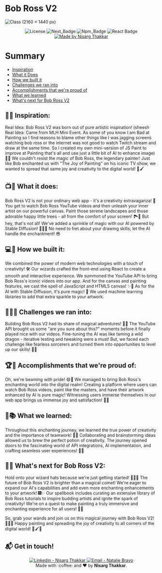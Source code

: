 # Bob Ross V2

![Class (2160 × 1440 px)](https://github.com/Nishu0/Bob_Ross_V2/assets/89217455/46755bd8-3c00-4d92-88cc-6c0630cea326)

<div align="center">
  
![License](https://img.shields.io/badge/License-MIT-737CA1?style=flat-square) 
![Next_Badge](https://img.shields.io/badge/Next-13.0.1-green?style=flat-square)
![Npm_Badge](https://img.shields.io/badge/npm-6.14.12-yellow?style=flat-square)
![React Badge](https://img.shields.io/badge/React-17.0.2-45b8d8?style=flat-square)
[![Made by Nisarg Thakkar](https://img.shields.io/badge/made%20by-NisargThakkar-blueviolet?style=flat-square)](https://www.linkedin.com/in/nisarg-thakkar-08811a21a)
</div>

# Summary

- [Inspiration](#inspiration)
- [What it Does](#what-it-does)
- [How we built it](#how-we-built-it)
- [Challenges we ran into](#challenges-we-ran-into)
- [Accomplishments that we're proud of](#accomplishments-that-we're-proud-of)
- [What we learned](#what-we-learned)
- [What's next for Bob Ross V2](#What's-next-for-Bob-Ross-V2)


## 🎨💡 Inspiration:
Real Idea: Bob Ross V2 was born out of pure artistic inspiration! (sheesh Real Idea: Came from MLH Mini Event. As some of you know I am Bad at Painting so I find reasons to blame other things like I was jagging screens watching bob ross or the internet was not good to watch Twitch stream and draw at the same time. So I created my own mini-version of JS Paint to improve at Painting that's all and use just a little bit of AI to enhance image)🎨✨ We couldn't resist the magic of Bob Ross, the legendary painter! Just like Bob enchanted us with "The Joy of Painting" on his iconic TV show, we wanted to spread that same joy and creativity to the digital world! 🌈🖌️

## 📺🎨 What it does:
Bob Ross V2 is not your ordinary web app - it's a creativity extravaganza! 🚀 You get to watch Bob Ross YouTube videos and then unleash your inner artist on our powerful canvas. Paint those serene landscapes and those adorable happy little trees - all from the comfort of your screen! 🏞️🌳 But hey, that's not all! We've added a sprinkle of magic with our AI powered by Stable Diffusion! 🧙‍♂️✨ No need to fret about your drawing skills; let the AI handle the enchantment! 😎

## 💻🎨 How we built it:
We combined the power of modern web technologies with a touch of creativity! 🛠️ Our wizards crafted the front-end using React to create a smooth and interactive experience. We summoned the YouTube API to bring Bob Ross's iconic videos into our app. And for the canvas and painting features, we cast the spell of JavaScript and HTML5 canvas! ✨🎉 As for the AI with Stable Diffusion, it's pure magic! 🌟 We used machine learning libraries to add that extra sparkle to your artwork.

## 🔮🧙‍♂️ Challenges we ran into:
Building Bob Ross V2 had its share of magical adventures! 🧙‍♂️ The YouTube API brought us some "are you sure about this?" moments before it finally played nice with our videos. Fine-tuning the AI was like taming a wild dragon - iterative testing and tweaking were a must! But, we faced each challenge like fearless sorcerers and turned them into opportunities to level up our skills! 💪🔥

## 🏆🎉 Accomplishments that we're proud of:
Oh, we're beaming with pride! 😄🌟 We managed to bring Bob Ross's enchanting world into the digital realm! Creating a platform where users can watch Bob Ross videos, paint like the masters, and have their artwork enhanced by AI is pure magic! Witnessing users immerse themselves in our web app brings us immense joy and satisfaction! 🌠✨

## 🧠📚 What we learned:
Throughout this enchanting journey, we learned the true power of creativity and the importance of teamwork! 💫🌈 Collaborating and brainstorming ideas allowed us to brew the perfect potion of creativity. The journey opened doors to the fascinating world of API integrations, AI implementation, and crafting seamless user experiences! 🚀🌌

## 🌟🚀 What's next for Bob Ross V2:
Hold onto your wizard hats because we're just getting started! 🧙‍♂️🌟 The future of Bob Ross V2 is brighter than a magical comet! We're eager to expand our AI's capabilities and add even more enchanting enhancements to your artwork! 🎆✨ Our spellbook includes curating an extensive library of Bob Ross tutorials to inspire budding artists and ignite the spark of creativity! We're on a quest to make painting a truly immersive and enchanting experience for all users! 🌠🎨

So, grab your wands and join us on this magical journey with Bob Ross V2! 🧙‍♂️✨ Happy painting and spreading the joy of creativity to all corners of the digital world! 🌈🖌️🎉


## :mailbox_with_mail: Get in touch!

<p align="center">
<a href="https://www.linkedin.com/in/nisarg-thakkar-08811a21a" target="_blank" >
  <img alt="Linkedin - Nisarg Thakkar" src="https://img.shields.io/badge/Linkedin--%23F8952D?style=social&logo=linkedin">
</a>
<a href="mailto:itsnisargthakkar@gmail.com" target="_blank" >
  <img alt="Email - Natalie Bravo" src="https://img.shields.io/badge/Email--%23F8952D?style=social&logo=gmail">
</a> 
<br/>
  Made with :coffee: and ❤️ by <b>Nisarg Thakkar</b>.
<p/>
